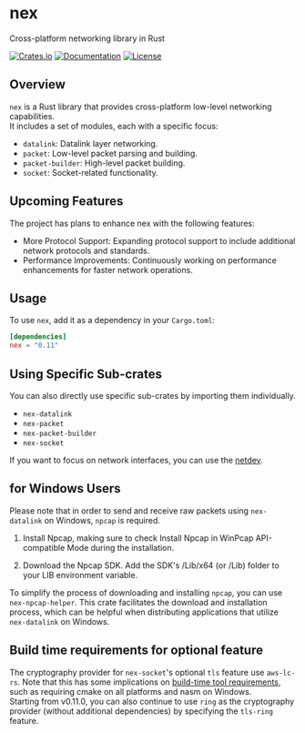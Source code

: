# nex

Cross-platform networking library in Rust

[![Crates.io](https://img.shields.io/crates/v/nex.svg)](https://crates.io/crates/nex)
[![Documentation](https://docs.rs/nex/badge.svg)](https://docs.rs/nex)
[![License](https://img.shields.io/crates/l/nex.svg)](https://github.com/shellrow/nex/blob/main/LICENSE)

## Overview

`nex` is a Rust library that provides cross-platform low-level networking capabilities.   
It includes a set of modules, each with a specific focus:

- `datalink`: Datalink layer networking. 
- `packet`: Low-level packet parsing and building. 
- `packet-builder`: High-level packet building. 
- `socket`: Socket-related functionality.

## Upcoming Features
The project has plans to enhance nex with the following features:  
- More Protocol Support: Expanding protocol support to include additional network protocols and standards.
- Performance Improvements: Continuously working on performance enhancements for faster network operations.

## Usage

To use `nex`, add it as a dependency in your `Cargo.toml`:

```toml
[dependencies]
nex = "0.11"
```

## Using Specific Sub-crates
You can also directly use specific sub-crates by importing them individually.
- `nex-datalink`
- `nex-packet`
- `nex-packet-builder`
- `nex-socket`

If you want to focus on network interfaces, you can use the [netdev](https://github.com/shellrow/netdev).


## for Windows Users
Please note that in order to send and receive raw packets using `nex-datalink` on Windows, `npcap` is required.

1. Install Npcap, making sure to check Install Npcap in WinPcap API-compatible Mode during the installation.

2. Download the Npcap SDK. Add the SDK's /Lib/x64 (or /Lib) folder to your LIB environment variable.

To simplify the process of downloading and installing `npcap`, you can use `nex-npcap-helper`. This crate facilitates the download and installation process, which can be helpful when distributing applications that utilize `nex-datalink` on Windows.

## Build time requirements for optional feature
The cryptography provider for `nex-socket`'s optional `tls` feature use `aws-lc-rs`. Note that this has some implications on [build-time tool requirements](https://aws.github.io/aws-lc-rs/requirements/index.html), such as requiring cmake on all platforms and nasm on Windows.  
Starting from v0.11.0, you can also continue to use `ring` as the cryptography provider (without additional dependencies) by specifying the `tls-ring` feature.
